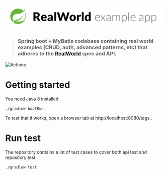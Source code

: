 # ![RealWorld Example App](example-logo.png)

> ### Spring boot + MyBatis codebase containing real world examples (CRUD, auth, advanced patterns, etc) that adheres to the [RealWorld](https://github.com/gothinkster/realworld-example-apps) spec and API.


![Actions](https://github.com/likui628/spring-boot-realworld-example-app/workflows/Test/badge.svg)

# Getting started

You need Java 8 installed.

    ./gradlew bootRun

To test that it works, open a browser tab at http://localhost:8080/tags .  


# Run test

The repository contains a lot of test cases to cover both api test and repository test.

    ./gradlew test

